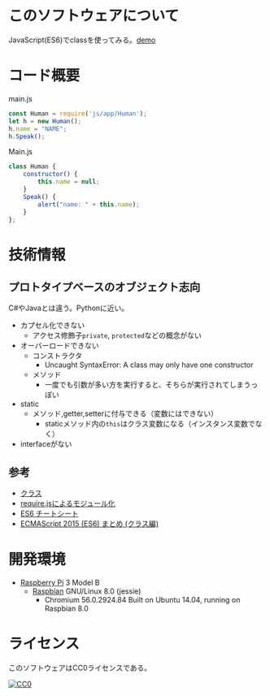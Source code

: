 ﻿# このソフトウェアについて

JavaScript(ES6)でclassを使ってみる。[demo](https://ytyaru.github.io/JS.Class.20180808080000/)

# コード概要

main.js
```javascript
const Human = require('js/app/Human');
let h = new Human();
h.name = "NAME";
h.Speak();
```

Main.js
```javascript
class Human {
    constructor() {
        this.name = null;
    }
    Speak() {
        alert("name: " + this.name);
    }
};
```

# 技術情報

## プロトタイプベースのオブジェクト志向

C#やJavaとは違う。Pythonに近い。

* カプセル化できない
    * アクセス修飾子`private`, `protected`などの概念がない
* オーバーロードできない
    * コンストラクタ
        * Uncaught SyntaxError: A class may only have one constructor
    * メソッド
        * 一度でも引数が多い方を実行すると、そちらが実行されてしまうっぽい
* static
    * メソッド,getter,setterに付与できる（変数にはできない）
        * staticメソッド内の`this`はクラス変数になる（インスタンス変数でなく）
* interfaceがない

## 参考

* [クラス](https://developer.mozilla.org/ja/docs/Web/JavaScript/Reference/Classes)
* [require.jsによるモジュール化](https://github.com/ytyaru/JS.requier.20180417161744)
* [ES6 チートシート](https://postd.cc/es6-cheatsheet/)
* [ECMAScript 2015 (ES6) まとめ (クラス編)](https://garafu.blogspot.com/2016/07/ecmascript2015-part2.html)

# 開発環境

* [Raspberry Pi](https://ja.wikipedia.org/wiki/Raspberry_Pi) 3 Model B
    * [Raspbian](https://www.raspberrypi.org/downloads/raspbian/) GNU/Linux 8.0 (jessie)
        * Chromium 56.0.2924.84 Built on Ubuntu 14.04, running on Raspbian 8.0

# ライセンス

このソフトウェアはCC0ライセンスである。

[![CC0](http://i.creativecommons.org/p/zero/1.0/88x31.png "CC0")](http://creativecommons.org/publicdomain/zero/1.0/deed.ja)

